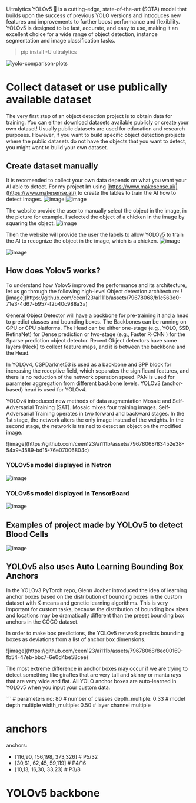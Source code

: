 Ultralytics YOLOv5 🚀 is a cutting-edge, state-of-the-art (SOTA) model that builds upon the success of previous YOLO versions and introduces new features and 
improvements to further boost performance and flexibility. YOLOv5 is designed to be fast, accurate, and easy to use, making it an excellent choice for a wide 
range of object detection, instance segmentation and image classification tasks.

> pip install -U ultralytics

![yolo-comparison-plots](https://github.com/ceen123/ai111b/assets/79678068/d6d5d3ed-40ae-40ad-8b9b-a3b33680e58c)

# Collect dataset or use publically available dataset
The very first step of an object detection project is to obtain data for training. You can either download datasets available publicly or create your own dataset! Usually public datasets are used for education and research purposes. However, if you want to build specific object detection projects where the public datasets do not have the objects that you want to detect, you might want to build your own dataset.

## Create dataset manually
It is recomended to collect your own data depends on what you want your AI able to detect. For my project Im using [https://www.makesense.ai/](https://www.makesense.ai/)
to create the lables to train the AI how to detect Images.
![image](https://github.com/ceen123/ai111b/assets/79678068/a9b59465-7c51-4df3-be50-bc0c1bed4551)
![image](https://github.com/ceen123/ai111b/assets/79678068/4f4ff6b6-0c2f-4f6b-a335-35632ccf3b4b)

The website provide the user to manually select the object in the image, in the picture for example. I selected the object of a chicken in the image by squaring the object.
![image](https://github.com/ceen123/ai111b/assets/79678068/11b66ad8-7c08-4b9f-9c8a-eb4785477113)

Then the website will provide the user the labels to allow YOLOv5 to train the AI to recognize the object in the image, which is a chicken.
![image](https://github.com/ceen123/ai111b/assets/79678068/bdad1eeb-a010-4e1e-8866-2cdd460f517e)


![image](https://github.com/ceen123/ai111b/assets/79678068/226b6de8-e416-4742-bfaf-21ab26e3ed66)

## How does Yolov5 works?
<p>
To understand how Yolov5 improved the performance and its architecture, let us go through the following high-level Object detection architecture:
![image](https://github.com/ceen123/ai111b/assets/79678068/b1c563d0-71e3-4d67-b957-f2b40c988a3a)
</p>
<p>
General Object Detector will have a backbone for pre-training it and a head to predict classes and bounding boxes. The Backbones can be running on GPU or CPU platforms. The Head can be either one-stage (e.g., YOLO, SSD, RetinaNet) for Dense prediction or two-stage (e.g., Faster R-CNN ) for the Sparse prediction object detector. Recent Object detectors have some layers (Neck) to collect feature maps, and it is between the backbone and the Head.
</p>
<p>
In YOLOv4, CSPDarknet53 is used as a backbone and SPP block for increasing the receptive field, which separates the significant features, and there is no reduction of the network operation speed. PAN is used for parameter aggregation from different backbone levels. YOLOv3 (anchor-based) head is used for YOLOv4.
</p>
<p>
YOLOv4 introduced new methods of data augmentation Mosaic and Self-Adversarial Training (SAT). Mosaic mixes four training images. Self-Adversarial Training operates in two forward and backward stages. In the 1st stage, the network alters the only image instead of the weights. In the second stage, the network is trained to detect an object on the modified image.
</p>
![image](https://github.com/ceen123/ai111b/assets/79678068/83452e38-54a9-4589-bd15-76e07006804c)

### YOLOv5s model displayed in Netron
![image](https://github.com/ceen123/ai111b/assets/79678068/77697907-c150-46c3-a9ea-aab1f777f474)

### YOLOv5s model displayed in TensorBoard
![image](https://github.com/ceen123/ai111b/assets/79678068/8f514286-1103-4767-929d-15f617dfdead)


## Examples of project made by YOLOv5 to detect Blood Cells
![image](https://github.com/ceen123/ai111b/assets/79678068/ff82b66c-9433-49a1-bf34-f56813999125)


## YOLOv5 also uses Auto Learning Bounding Box Anchors
<p>
In the YOLOv3 PyTorch repo, Glenn Jocher introduced the idea of learning anchor boxes based on the distribution of bounding boxes in the custom dataset with K-means and genetic learning algorithms. This is very important for custom tasks, because the distribution of bounding box sizes and locations may be dramatically different than the preset bounding box anchors in the COCO dataset.
</p>
<p>
In order to make box predictions, the YOLOv5 network predicts bounding boxes as deviations from a list of anchor box dimensions.
</p>
![image](https://github.com/ceen123/ai111b/assets/79678068/8ec00169-fb54-47eb-bbc7-6e0d4be58cee)
<p>
  The most extreme difference in anchor boxes may occur if we are trying to detect something like giraffes that are very tall and skinny or manta rays that are very wide and flat. All YOLO anchor boxes are auto-learned in YOLOv5 when you input your custom data.
</p>
```
# parameters
nc: 80  # number of classes
depth_multiple: 0.33  # model depth multiple
width_multiple: 0.50  # layer channel multiple

# anchors
anchors:
  - [116,90, 156,198, 373,326]  # P5/32
  - [30,61, 62,45, 59,119]  # P4/16
  - [10,13, 16,30, 33,23]  # P3/8

# YOLOv5 backbone
```




